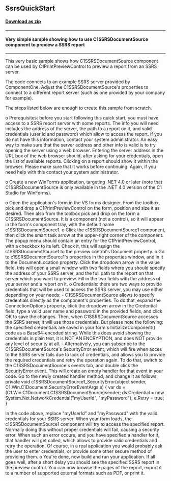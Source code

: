 ## SsrsQuickStart
#### [Download as zip](https://grapecity.github.io/DownGit/#/home?url=https://github.com/GrapeCity/ComponentOne-WinForms-Samples/tree/master/NetFramework\Reports\C1Preview\CS\SsrsQuickStart)
____
#### Very simple sample showing how to use C1SSRSDocumentSource component to preview a SSRS report
____
This very basic sample shows how C1SSRSDocumentSource component can be used by C1PrintPreviewControl to preview a report from an SSRS server. 

The code connects to an example SSRS server provided by ComponentOne. Adjust the C1SSRSDocumentSource's properties to connect to a different report server (such as one provided by your company for example). 

The steps listed below are enough to create this sample from scratch. 

o Prerequisites: before you start following this quick start, you must have access to a SSRS report server with some reports. The info you will need includes the address of the server, the path to a report on it, and valid credentials (user id and password) which allow to access the report. If you do not have this information, contact your system administrator.  An easy way to make sure that the server address and other info is valid is to try opening the server using a web browser. Entering the server address in the URL box of the web browser should, after asking for your credentials, open the list of available reports. Clicking on a report should show it within the browser. Please make sure that it works before continuing. Again, if you need help with this contact your system administrator. 

o Create a new WinForms application, targeting .NET 4.0 or later (note that C1SSRSDocumentSource is only available in the .NET 4.0 version of the C1 Studio for WinForms). 

o Open the application's form in the VS forms designer. From the toolbox, pick and drop a C1PrintPreviewControl on the form, position and size it as desired. Then also from the toolbox pick and drop on the form a C1SSRSDocumentSource. It is a component (not a control), so it will appear in the form's component tray, with the default name c1SSRSDocumentSource1.  o Click the c1SSRSDocumentSource1 component, then click the smart task arrow at the upper-right corner of the component. The popup menu should contain an entry for the C1PrintPreviewControl, with a checkbox to its left. Check it, this will assign the c1SSRSDocumentSource1 to the preview control's Document property.  o Go to c1SSRSDocumentSource1's properties in the properties window, and in it to the DocumentLocation property. Click the dropdown arrow in the value field, this will open a small window with two fields where you should specify the address of your SSRS server, and the full path to the report on that server which you want to preview. Fill in the two fields with the address of your server and a report on it.  o Credentials: there are two ways to provide credentials that will be used to access the SSRS server, you may use either depending on your needs:  - C1SSRSDocumentSource allows to specify credentials directly as the component's properties. To do that, expand the ConnectionOptions property, click the dropdown arrow in the Credential field, type a valid user name and password in the provided fields, and click OK to save the changes. Then, when C1SSRSDocumentSource accesses the SSRS server, it will use those credentials. But please note the following: the specified credentials are saved in your form's InitializeComponent() code as a Base64-encoded string. While this does avoid showing the credentials in plain text, it is NOT AN ENCRYPTION, and does NOT provide any level of security at all.  - Alternatively, you can subscribe to the C1SSRSDocumentSource's SecurityError event, which will fire when acces to the SSRS server fails due to lack of credentials, and allows you to provide the required credentials and retry the operation again. To do that, switch to the C1SSRSDocumentSource's events tab, and double click the SecurityError event. This will create an empty handler for that event in your code. Go to the newly created handler method, and change it as follows:  private void c1SSRSDocumentSource1_SecurityError(object sender, C1.Win.C1Document.SecurityErrorEventArgs e) { var ds = (C1.Win.C1Document.C1SSRSDocumentSource)sender; ds.Credential = new System.Net.NetworkCredential("myUserId", "myPassword"); e.Retry = true; } 

In the code above, replace "myUserId" and "myPassword" with the valid credentials for your SSRS server. When your form loads, the c1SSRSDocumentSource1 component will try to access the specified report. Normally doing this without proper credentials will fail, causing a security error. When such an error occurs, and you have specified a handler for it, that handler will get called, which allows to provide valid credentials and retry the operation. Of course, in a real application you would probably ask the user to enter credentials, or provide some other secure method of providing them.  o You're done, now build and run your application. If all goes well, after a short delay you should see the specified SSRS report in the preview control. You can now browse the pages of the report, export it to a number of supported external formats such as PDF, or print it. 